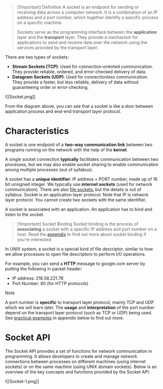 >[!Important] Definition
>A socket is an endpoint for sending or receiving data across a computer network. It is a combination of an IP address and a port number, which together identify a specific process on a specific machine.
>
>Sockets serve as the programming interface between the **application** layer and the **transport** layer. They provide a mechanism for applications to send and receive data over the network using the services provided by the transport layer.

There are two types of sockets:

- **Stream Sockets (TCP)**: Used for connection-oriented communication. They provide reliable, ordered, and error-checked delivery of data.
- **Datagram Sockets (UDP)**: Used for connectionless communication. They provide a faster, but less reliable, delivery of data without guaranteeing order or error-checking.

![[Socket.png]]

From the diagram above, you can see that a socket is like a _door_ between application process and end-end transport layer protocol.

# Characteristics
A socket is one endpoint of a **two-way communication link** between two programs running on the network with the help of the **kernel**.

A single socket connection **typically** facilitates communication between two processes, but we may also enable socket sharing to enable communication among multiple processes (out of syllabus).

A socket has a **unique identifier**: IP address + PORT number, made up of 16 bit unsigned integer. We typically use **internet sockets** (used for network communication). There are also [file sockets](https://natalieagus.github.io/50005/ns/08-app-layer#file-sockets), but the details is out of syllabus. Socket is an application layer protocol. Note that IP is network layer protocol. You cannot create two sockets with the same identifier.

A socket is associated with an application. An application has to bind and listen to the socket.

>[!Important] Socket Binding
>Socket binding is the process of **associating** a socket with a specific IP address and port number on a host. Read the [appendix](https://natalieagus.github.io/50005/ns/08-app-layer#about-socket-binding) to find out more about socket binding if you’re interested.

In UNIX system, a socket is a special kind of file descriptor, similar to how we allow processes to open file descriptors to perform I/O operations.

For example, you can send a **HTTP** message to google.com server by putting the following in packet header:

- IP address: 216.58.221.78
- Port Number: 80 (for HTTP protocols)

> [!Note] 
> A port number is **specific** to transport layer protocol, mainly TCP and UDP which we will learn later. The **usage** and **interpretation** of the port number depend on the transport layer protocol (such as TCP or UDP) being used. See [practical examples](https://natalieagus.github.io/50005/ns/08-app-layer#practical-examples-of-port-usage) in appendix below to find out more.

# Socket API

The Socket API provides a set of functions for network communication in programming. It allows developers to create and manage network connections between processes on different machines (using internet sockets) or on the same machine (using UNIX domain sockets). Below is an overview of the key concepts and functions provided by the Socket API:

![[Socket-1.png]]